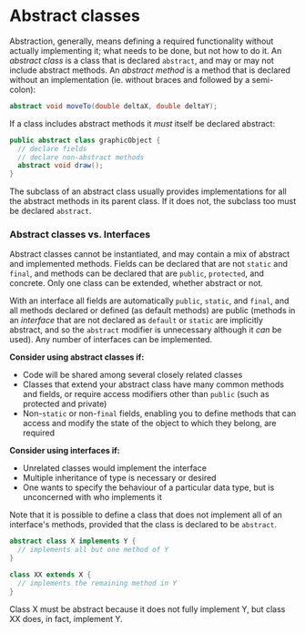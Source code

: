 # Abstract classes

Abstraction, generally,  means defining a required functionality without actually implementing it; what needs to be done, 
but not how to do it. An *abstract class* is a class that is declared `abstract`, and may or may not include abstract methods. 
An *abstract method* is a method that is declared without an implementation (ie. without braces and followed by a semi-colon):
```java
abstract void moveTo(double deltaX, double deltaY);
```
If a class includes abstract methods it *must* itself be declared abstract:
```java
public abstract class graphicObject {
  // declare fields
  // declare non-abstract methods
  abstract void draw();
}
```
The subclass of an abstract class usually provides implementations for all the abstract methods in its parent class. If it does not, 
the subclass too must be declared `abstract`.

### Abstract classes vs. Interfaces
Abstract classes cannot be instantiated, and may contain a mix of abstract and implemented methods. Fields can be declared that are not 
`static` and `final`, and methods can be declared that are `public`, `protected`, and concrete. Only one class can be extended, whether 
abstract or not.

With an interface all fields are automatically `public`, `static`, and `final`, and all methods declared or defined (as default methods) 
are public (methods in an *interface* that are not declared as `default` or `static` are implicitly abstract, and so the `abstract` 
modifier is unnecessary although it *can* be used). Any number of interfaces can be implemented.

**Consider using abstract classes if:**
* Code will be shared among several closely related classes
* Classes that extend your abstract class have many common methods and fields, 
or require access modifiers other than `public` (such as protected and private)
* Non-`static` or non-`final` fields, enabling you to define methods that can access and modify the state of 
the object to which they belong, are required

**Consider using interfaces if:**
* Unrelated classes would implement the interface
* Multiple inheritance of type is necessary or desired
* One wants to specify the behaviour of a particular data type, but is unconcerned with who implements it

Note that it is possible to define a class that does not implement all of an interface's methods, provided that the class is declared to be `abstract`.

```java
abstract class X implements Y {
  // implements all but one method of Y
}

class XX extends X {
  // implements the remaining method in Y
}
```
Class X must be abstract because it does not fully implement Y, but class XX does, in fact, implement Y.
